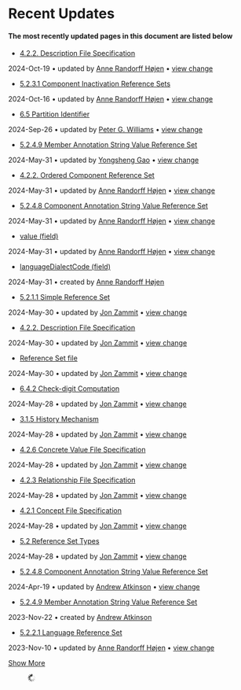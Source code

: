 # Recent Updates

#### The most recently updated pages in this document are listed below

  * [4.2.2. Description File Specification](4.2.2.-Description-File-Specification_28739340.html "Release File Specification")

2024-Oct-19 • updated by [Anne Randorff Højen](/display/~ahojen) • [view change](/pages/diffpagesbyversion.action?pageId=28739340&selectedPageVersions=21&selectedPageVersions=20)

  * [5.2.3.1 Component Inactivation Reference Sets](5.2.3.1-Component-Inactivation-Reference-Sets_106699850.html "Release File Specification")

2024-Oct-16 • updated by [Anne Randorff Højen](/display/~ahojen) • [view change](/pages/diffpagesbyversion.action?pageId=106699850&selectedPageVersions=6&selectedPageVersions=5)

  * [6.5 Partition Identifier](6.5-Partition-Identifier_33490097.html "Release File Specification")

2024-Sep-26 • updated by [Peter G. Williams](/display/~pwilliams) • [view change](/pages/diffpagesbyversion.action?pageId=33490097&selectedPageVersions=12&selectedPageVersions=11)

  * [5.2.4.9 Member Annotation String Value Reference Set](5.2.4.9-Member-Annotation-String-Value-Reference-Set_212339754.html "Release File Specification")

2024-May-31 • updated by [Yongsheng Gao](/display/~ygao) • [view change](/pages/diffpagesbyversion.action?pageId=212339754&selectedPageVersions=2&selectedPageVersions=1)

  * [4.2.2. Ordered Component Reference Set](4.2.2.-Ordered-Component-Reference-Set_45529890.html "Release File Specification")

2024-May-31 • updated by [Anne Randorff Højen](/display/~ahojen) • [view change](/pages/diffpagesbyversion.action?pageId=45529890&selectedPageVersions=21&selectedPageVersions=20)

  * [5.2.4.8 Component Annotation String Value Reference Set](5.2.4.8-Component-Annotation-String-Value-Reference-Set_212339752.html "Release File Specification")

2024-May-31 • updated by [Anne Randorff Højen](/display/~ahojen) • [view change](/pages/diffpagesbyversion.action?pageId=212339752&selectedPageVersions=3&selectedPageVersions=2)

  * [value (field)](142120940.html "Release File Specification")

2024-May-31 • updated by [Anne Randorff Højen](/display/~ahojen) • [view change](/pages/diffpagesbyversion.action?pageId=142120940&selectedPageVersions=2&selectedPageVersions=1)

  * [languageDialectCode (field)](240452980.html "Release File Specification")

2024-May-31 • created by [Anne Randorff Højen](/display/~ahojen)

  * [5.2.1.1 Simple Reference Set](5.2.1.1-Simple-Reference-Set_28739370.html "Release File Specification")

2024-May-30 • updated by [Jon Zammit](/display/~jzammit) • [view change](/pages/diffpagesbyversion.action?pageId=28739370&selectedPageVersions=14&selectedPageVersions=13)

  * [4.2.2. Description File Specification](4.2.2.-Description-File-Specification_259850463.html "Release File Specification")

2024-May-30 • updated by [Jon Zammit](/display/~jzammit) • [view change](/pages/diffpagesbyversion.action?pageId=28739340&selectedPageVersions=20&selectedPageVersions=19)

  * [Reference Set file](Reference-Set-file_28739302.html "Release File Specification")

2024-May-30 • updated by [Jon Zammit](/display/~jzammit) • [view change](/pages/diffpagesbyversion.action?pageId=28739302&selectedPageVersions=6&selectedPageVersions=5)

  * [6.4.2 Check-digit Computation](6.4.2-Check-digit-Computation_33490102.html "Release File Specification")

2024-May-28 • updated by [Jon Zammit](/display/~jzammit) • [view change](/pages/diffpagesbyversion.action?pageId=33490102&selectedPageVersions=17&selectedPageVersions=16)

  * [3.1.5 History Mechanism](3.1.5-History-Mechanism_28739356.html "Release File Specification")

2024-May-28 • updated by [Jon Zammit](/display/~jzammit) • [view change](/pages/diffpagesbyversion.action?pageId=28739356&selectedPageVersions=16&selectedPageVersions=15)

  * [4.2.6 Concrete Value File Specification](4.2.6-Concrete-Value-File-Specification_129114249.html "Release File Specification")

2024-May-28 • updated by [Jon Zammit](/display/~jzammit) • [view change](/pages/diffpagesbyversion.action?pageId=129114249&selectedPageVersions=6&selectedPageVersions=5)

  * [4.2.3 Relationship File Specification](4.2.3-Relationship-File-Specification_28739341.html "Release File Specification")

2024-May-28 • updated by [Jon Zammit](/display/~jzammit) • [view change](/pages/diffpagesbyversion.action?pageId=28739341&selectedPageVersions=18&selectedPageVersions=17)

  * [4.2.1 Concept File Specification](4.2.1-Concept-File-Specification_28739339.html "Release File Specification")

2024-May-28 • updated by [Jon Zammit](/display/~jzammit) • [view change](/pages/diffpagesbyversion.action?pageId=28739339&selectedPageVersions=16&selectedPageVersions=15)

  * [5.2 Reference Set Types](5.2-Reference-Set-Types_28739366.html "Release File Specification")

2024-May-28 • updated by [Jon Zammit](/display/~jzammit) • [view change](/pages/diffpagesbyversion.action?pageId=28739366&selectedPageVersions=11&selectedPageVersions=10)

  * [5.2.4.8 Component Annotation String Value Reference Set](5.2.4.8-Component-Annotation-String-Value-Reference-Set_240453052.html "Release File Specification")

2024-Apr-19 • updated by [Andrew Atkinson](/display/~aatkinson) • [view change](/pages/diffpagesbyversion.action?pageId=212339752&selectedPageVersions=2&selectedPageVersions=1)

  * [5.2.4.9 Member Annotation String Value Reference Set](5.2.4.9-Member-Annotation-String-Value-Reference-Set_240453053.html "Release File Specification")

2023-Nov-22 • created by [Andrew Atkinson](/display/~aatkinson)

  * [5.2.2.1 Language Reference Set](5.2.2.1-Language-Reference-Set_237109541.html "Release File Specification")

2023-Nov-10 • updated by [Anne Randorff Højen](/display/~ahojen) • [view change](/pages/diffpagesbyversion.action?pageId=28739375&selectedPageVersions=18&selectedPageVersions=17)

[Show More](/plugins/recently-updated/changes.action?theme=concise&pageSize=20&startIndex=20&searchToken=1071225&spaceKeys=DOCRELFMT&contentType=page)

<figure><img src="images/wait.gif" alt="Please wait" title=""></figure>
